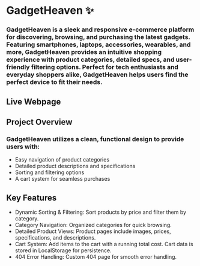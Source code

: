# GadgetHeaven ✨

### GadgetHeaven is a sleek and responsive e-commerce platform for discovering, browsing, and purchasing the latest gadgets. Featuring smartphones, laptops, accessories, wearables, and more, GadgetHeaven provides an intuitive shopping experience with product categories, detailed specs, and user-friendly filtering options. Perfect for tech enthusiasts and everyday shoppers alike, GadgetHeaven helps users find the perfect device to fit their needs.

## Live Webpage
 
## Project Overview
 ### GadgetHeaven utilizes a clean, functional design to provide users with:

* Easy navigation of product categories
* Detailed product descriptions and specifications
* Sorting and filtering options
* A cart system for seamless purchases

## Key Features
* Dynamic Sorting & Filtering: Sort products by price and filter them by category.
* Category Navigation: Organized categories for quick browsing.
* Detailed Product Views: Product pages include images, prices, specifications, and descriptions.
* Cart System: Add items to the cart with a running total cost. Cart data is stored in LocalStorage for persistence.
* 404 Error Handling: Custom 404 page for smooth error handling.




